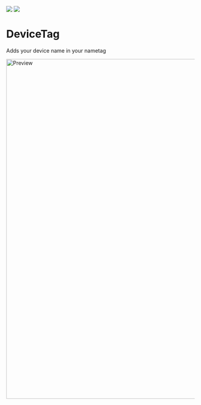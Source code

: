 [![](https://poggit.pmmp.io/shield.state/DeviceTag)](https://poggit.pmmp.io/p/DeviceTag)
[![](https://poggit.pmmp.io/shield.api/DeviceTag)](https://poggit.pmmp.io/p/DeviceTag)

# DeviceTag
Adds your device name in your nametag

<img width="910" alt="Preview" src="https://user-images.githubusercontent.com/70841501/156674926-73bb6635-ba90-4943-ac8a-a2c77af3d56c.png">
